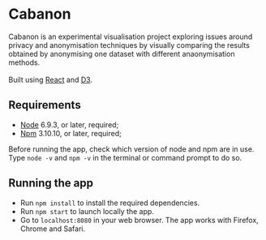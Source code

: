 # Cabanon
Cabanon is an experimental visualisation project exploring issues around privacy and anonymisation techniques by visually comparing the results
obtained by anonymising one dataset with different anaonymisation methods.
</br></br>
Built using [React](https://facebook.github.io/react/) and [D3](https://d3js.org/).

## Requirements
- [Node](https://nodejs.org/en/) 6.9.3, or later, required;
- [Npm](https://www.npmjs.com/) 3.10.10, or later, required;

Before running the app, check which version of node and npm are in use. Type `node -v` and `npm -v` in the terminal 
or command prompt to do so. </br>

## Running the app
- Run `npm install` to install the required dependencies. </br>
- Run `npm start` to launch locally the app.</br>
- Go to `localhost:8080` in your web browser. The app works with Firefox, Chrome and Safari.
